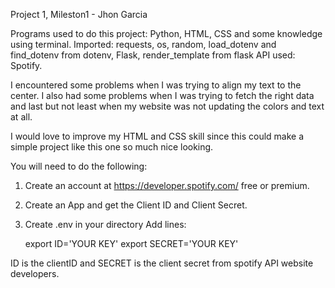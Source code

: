 Project 1, Mileston1 - Jhon Garcia

Programs used to do this project: Python, HTML, CSS and some knowledge using terminal.
Imported: requests, os, random, load_dotenv and find_dotenv from dotenv, Flask, render_template from flask
API used: Spotify.

I encountered some problems when I was trying to align my text to the center. I also had some problems when I was
trying to fetch the right data and last but not least when my website was not updating the colors and text at all.

I would love to improve my HTML and CSS skill since this could make a simple project like this one
so much nice looking.

You will need to do the following:

1. Create an account at https://developer.spotify.com/ free or premium.
2. Create an App and get the Client ID and Client Secret.
3. Create .env in your directory
    Add lines:

    export ID='YOUR KEY'
    export SECRET='YOUR KEY'

ID is the clientID and SECRET is the client secret from spotify API website developers.
